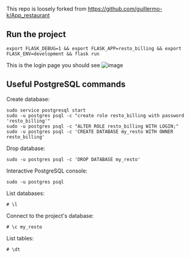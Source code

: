 This repo is loosely forked from https://github.com/guillermo-k/App_restaurant

## Run the project
``` 
export FLASK_DEBUG=1 && export FLASK_APP=resto_billing && export FLASK_ENV=development && flask run
```

This is the login page you should see
![image](https://user-images.githubusercontent.com/69116761/172068154-09012fb7-008b-4923-ac53-741072d86a4c.png)


## Useful PostgreSQL commands
Create  database:
```
sudo service postgresql start
sudo -u postgres psql -c "create role resto_billing with password 'resto_billing'"
sudo -u postgres psql -c "ALTER ROLE resto_billing WITH LOGIN;"
sudo -u postgres psql -c 'CREATE DATABASE my_resto WITH OWNER resto_billing'
```

Drop database:
```
sudo -u postgres psql -c 'DROP DATABASE my_resto'
```

Interactive PostgreSQL console:
```
sudo -u postgres psql
```

List databases:
```
# \l
```

Connect to the project's database:
```
# \c my_resto
```

List tables:
```
# \dt
```
